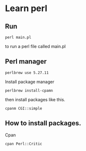 # Learn perl

## Run
```
perl main.pl
```
to run a perl file called main.pl

## Perl manager
```
perlbrew use 5.27.11
```
Install package manager
```
perlbrew install-cpamn
```
then install packages like this.
```
cpanm CGI::simple
```

## How to install packages.
Cpan
```
cpan Perl::Critic
```
